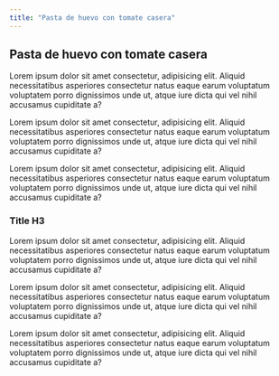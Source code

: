 ```yaml
---
title: "Pasta de huevo con tomate casera"
---
```


## Pasta de huevo con tomate casera

Lorem ipsum dolor sit amet consectetur, adipisicing elit. Aliquid necessitatibus asperiores consectetur natus eaque earum voluptatum voluptatem porro dignissimos unde ut, atque iure dicta qui vel nihil accusamus cupiditate a?

Lorem ipsum dolor sit amet consectetur, adipisicing elit. Aliquid necessitatibus asperiores consectetur natus eaque earum voluptatum voluptatem porro dignissimos unde ut, atque iure dicta qui vel nihil accusamus cupiditate a?

Lorem ipsum dolor sit amet consectetur, adipisicing elit. Aliquid necessitatibus asperiores consectetur natus eaque earum voluptatum voluptatem porro dignissimos unde ut, atque iure dicta qui vel nihil accusamus cupiditate a?

### Title H3

Lorem ipsum dolor sit amet consectetur, adipisicing elit. Aliquid necessitatibus asperiores consectetur natus eaque earum voluptatum voluptatem porro dignissimos unde ut, atque iure dicta qui vel nihil accusamus cupiditate a?

Lorem ipsum dolor sit amet consectetur, adipisicing elit. Aliquid necessitatibus asperiores consectetur natus eaque earum voluptatum voluptatem porro dignissimos unde ut, atque iure dicta qui vel nihil accusamus cupiditate a?

Lorem ipsum dolor sit amet consectetur, adipisicing elit. Aliquid necessitatibus asperiores consectetur natus eaque earum voluptatum voluptatem porro dignissimos unde ut, atque iure dicta qui vel nihil accusamus cupiditate a?
